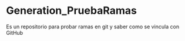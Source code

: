 # Generation_PruebaRamas
Es un repositorio para probar ramas en git y saber como se vincula con GitHub
